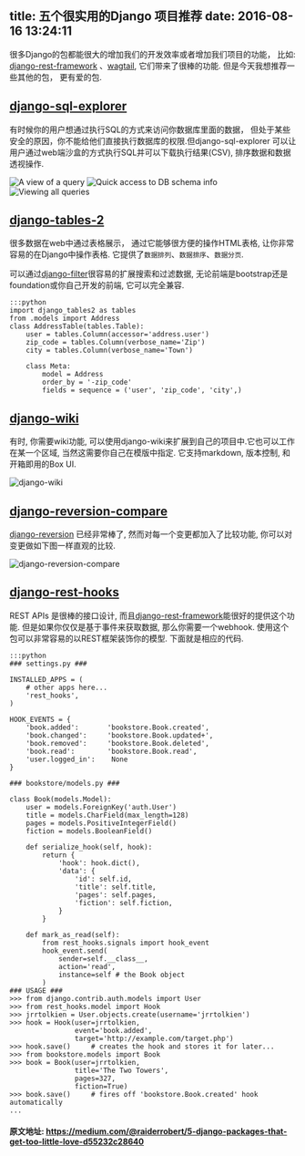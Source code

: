 title: 五个很实用的Django 项目推荐
date: 2016-08-16 13:24:11
---

很多Django的包都能很大的增加我们的开发效率或者增加我们项目的功能， 比如: [django-rest-framework](https://github.com/tomchristie/django-rest-framework/) 、[wagtail](https://github.com/torchbox/wagtail), 它们带来了很棒的功能. 但是今天我想推荐一些其他的包， 更有爱的包.

## [django-sql-explorer](https://github.com/groveco/django-sql-explorer)

有时候你的用户想通过执行SQL的方式来访问你数据库里面的数据， 但处于某些安全的原因，你不能给他们直接执行数据库的权限.但django-sql-explorer 可以让用户通过web端沙盒的方式执行SQL并可以下载执行结果(CSV), 排序数据和数据透视操作.

![A view of a query](/uploads/images/django-sql-explorer-1.png "A view of a query")
![Quick access to DB schema info](/uploads/images/django-sql-explorer-2.png "Quick access to DB schema info")
![Viewing all queries](/uploads/images/django-sql-explorer-3.png "Viewing all queries")

## [django-tables-2](https://github.com/bradleyayers/django-tables2)

很多数据在web中通过表格展示， 通过它能够很方便的操作HTML表格, 让你非常容易的在Django中操作表格. 它提供了`数据排列`、`数据排序`、`数据分页`.

可以通过[django-filter](https://github.com/carltongibson/django-filter)很容易的扩展搜索和过滤数据, 无论前端是bootstrap还是foundation或你自己开发的前端, 它可以完全兼容.

    :::python
    import django_tables2 as tables
    from .models import Address
    class AddressTable(tables.Table):
        user = tables.Column(accessor='address.user')
        zip_code = tables.Column(verbose_name='Zip')
        city = tables.Column(verbose_name='Town')
        
        class Meta:
            model = Address
            order_by = '-zip_code'
            fields = sequence = ('user', 'zip_code', 'city',)

## [django-wiki](https://github.com/django-wiki/django-wiki)

有时, 你需要wiki功能, 可以使用django-wiki来扩展到自己的项目中.它也可以工作在某一个区域, 当然这需要你自己在模版中指定. 它支持markdown, 版本控制, 和开箱即用的Box UI.

![django-wiki](/uploads/images/django-wiki-demo.png "django-wiki")

## [django-reversion-compare](https://github.com/jedie/django-reversion-compare)

[django-reversion](https://github.com/etianen/django-reversion) 已经非常棒了, 然而对每一个变更都加入了比较功能, 你可以对变更做如下图一样直观的比较.

![django-reversion-compare](/uploads/images/django-reversion-compare.png)

## [django-rest-hooks](https://github.com/zapier/django-rest-hooks)

REST APIs 是很棒的接口设计, 而且[django-rest-framework](https://github.com/tomchristie/django-rest-framework/)能很好的提供这个功能. 但是如果你仅仅是基于事件来获取数据, 那么你需要一个webhook. 使用这个包可以非常容易的以REST框架装饰你的模型. 下面就是相应的代码.

    :::python
    ### settings.py ###

    INSTALLED_APPS = (
        # other apps here...
        'rest_hooks',
    )

    HOOK_EVENTS = {
        'book.added':       'bookstore.Book.created',
        'book.changed':     'bookstore.Book.updated+',
        'book.removed':     'bookstore.Book.deleted',
        'book.read':        'bookstore.Book.read',
        'user.logged_in':    None
    }

    ### bookstore/models.py ###

    class Book(models.Model):
        user = models.ForeignKey('auth.User')
        title = models.CharField(max_length=128)
        pages = models.PositiveIntegerField()
        fiction = models.BooleanField()

        def serialize_hook(self, hook):
            return {
                'hook': hook.dict(),
                'data': {
                    'id': self.id,
                    'title': self.title,
                    'pages': self.pages,
                    'fiction': self.fiction,
                }
            }

        def mark_as_read(self):
            from rest_hooks.signals import hook_event
            hook_event.send(
                sender=self.__class__,
                action='read',
                instance=self # the Book object
            )
    ### USAGE ###
    >>> from django.contrib.auth.models import User
    >>> from rest_hooks.model import Hook
    >>> jrrtolkien = User.objects.create(username='jrrtolkien')
    >>> hook = Hook(user=jrrtolkien,
                    event='book.added',
                    target='http://example.com/target.php')
    >>> hook.save()     # creates the hook and stores it for later...
    >>> from bookstore.models import Book
    >>> book = Book(user=jrrtolkien,
                    title='The Two Towers',
                    pages=327,
                    fiction=True)
    >>> book.save()     # fires off 'bookstore.Book.created' hook automatically
    ...


#### 原文地址: https://medium.com/@raiderrobert/5-django-packages-that-get-too-little-love-d55232c28640
